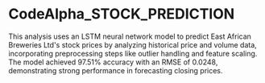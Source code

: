 # CodeAlpha_STOCK_PREDICTION
This analysis uses an LSTM neural network model to predict East African Breweries Ltd's stock prices by analyzing historical price and volume data, incorporating preprocessing steps like outlier handling and feature scaling. The model achieved 97.51% accuracy with an RMSE of 0.0248, demonstrating strong performance in forecasting closing prices.
